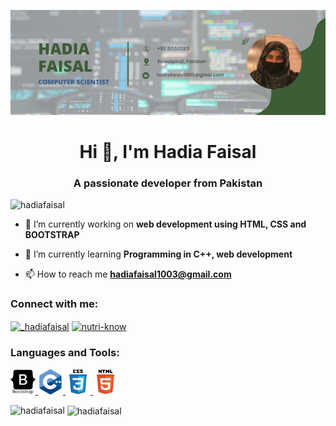 ![logo](https://github.com/HadiaFaisal/HadiaFaisal/blob/main/me.png)

<h1 align="center">Hi 👋, I'm Hadia Faisal</h1>
<h3 align="center">A passionate developer from Pakistan</h3>

<p align="left"> <img src="https://komarev.com/ghpvc/?username=hadiafaisal&label=Profile%20views&color=0e75b6&style=flat" alt="hadiafaisal" /> </p>

- 🔭 I’m currently working on **web development using HTML, CSS and BOOTSTRAP**

- 🌱 I’m currently learning **Programming in C++, web development**

- 📫 How to reach me **hadiafaisal1003@gmail.com**

<h3 align="left">Connect with me:</h3>
<p align="left">
<a href="https://instagram.com/_hadiafaisal" target="blank"><img align="center" src="https://raw.githubusercontent.com/rahuldkjain/github-profile-readme-generator/master/src/images/icons/Social/instagram.svg" alt="_hadiafaisal" height="30" width="40" /></a>
<a href="https://www.youtube.com/c/nutri-know" target="blank"><img align="center" src="https://raw.githubusercontent.com/rahuldkjain/github-profile-readme-generator/master/src/images/icons/Social/youtube.svg" alt="nutri-know" height="30" width="40" /></a>
</p>

<h3 align="left">Languages and Tools:</h3>
<p align="left"> <a href="https://getbootstrap.com" target="_blank" rel="noreferrer"> <img src="https://raw.githubusercontent.com/devicons/devicon/master/icons/bootstrap/bootstrap-plain-wordmark.svg" alt="bootstrap" width="40" height="40"/> </a> <a href="https://www.w3schools.com/cpp/" target="_blank" rel="noreferrer"> <img src="https://raw.githubusercontent.com/devicons/devicon/master/icons/cplusplus/cplusplus-original.svg" alt="cplusplus" width="40" height="40"/> </a> <a href="https://www.w3schools.com/css/" target="_blank" rel="noreferrer"> <img src="https://raw.githubusercontent.com/devicons/devicon/master/icons/css3/css3-original-wordmark.svg" alt="css3" width="40" height="40"/> </a> <a href="https://www.w3.org/html/" target="_blank" rel="noreferrer"> <img src="https://raw.githubusercontent.com/devicons/devicon/master/icons/html5/html5-original-wordmark.svg" alt="html5" width="40" height="40"/> </a> </p>

<p><img align="left" src="https://github-readme-stats.vercel.app/api/top-langs?username=hadiafaisal&show_icons=true&locale=en&layout=compact" alt="hadiafaisal" /></p>

<p>&nbsp;<img align="center" src="https://github-readme-stats.vercel.app/api?username=hadiafaisal&show_icons=true&locale=en" alt="hadiafaisal" /></p>

